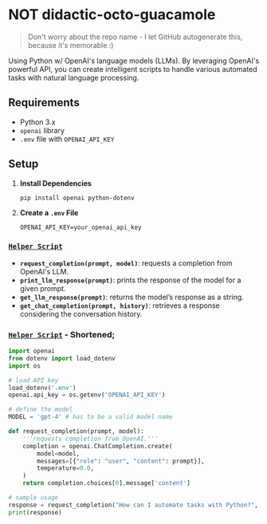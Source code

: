 # NOT didactic-octo-guacamole
> Don't worry about the repo name - I let GitHub autogenerate this, because it's memorable :)  

Using Python w/  OpenAI's language models (LLMs). By leveraging OpenAI's powerful API, you can create intelligent scripts to handle various automated tasks with natural language processing.

## Requirements

- Python 3.x
- `openai` library
- `.env` file with `OPENAI_API_KEY`

## Setup

1. **Install Dependencies**

   ```bash
   pip install openai python-dotenv
   ```

2. **Create a `.env` File**

   ```plaintext
   OPENAI_API_KEY=your_openai_api_key
   ```

###  **[`Helper Script`](./helper_functions.py)**

   - **`request_completion(prompt, model)`**: requests a completion from OpenAI's LLM.
   - **`print_llm_response(prompt)`**: prints the response of the model for a given prompt.
   - **`get_llm_response(prompt)`**: returns the model’s response as a string.
   - **`get_chat_completion(prompt, history)`**: retrieves a response considering the conversation history.

### **[`Helper Script`](./helper_functions.py)** - Shortened;

```python
import openai
from dotenv import load_dotenv
import os

# load API key
load_dotenv('.env')
openai.api_key = os.getenv('OPENAI_API_KEY')

# define the model
MODEL = 'gpt-4' # has to be a valid model name

def request_completion(prompt, model):
    '''requests completion from OpenAI.'''
    completion = openai.ChatCompletion.create(
        model=model,
        messages=[{"role": "user", "content": prompt}],
        temperature=0.0,
    )
    return completion.choices[0].message['content']

# sample usage
response = request_completion("How can I automate tasks with Python?", MODEL)
print(response)
```

